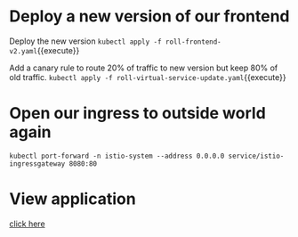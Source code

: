 # Deploy a new version of our frontend

Deploy the new version
`kubectl apply -f roll-frontend-v2.yaml`{{execute}}

Add a canary rule to route 20% of traffic to new version but keep 80% of old traffic.
`kubectl apply -f roll-virtual-service-update.yaml`{{execute}}

# Open our ingress to outside world again
`kubectl port-forward -n istio-system --address 0.0.0.0 service/istio-ingressgateway 8080:80`

# View application
[click here]({{TRAFFIC_HOST1_8080}})
